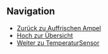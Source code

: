 
## Navigation


* [Zurück zu Auffrischen Ampel](../04_02_Auffrischen_Ampel/index.html)  
* [Hoch zur Übersicht](../index.html)  
* [Weiter zu TemperaturSensor](../04_04_TemperaturSensor/index.html)  


